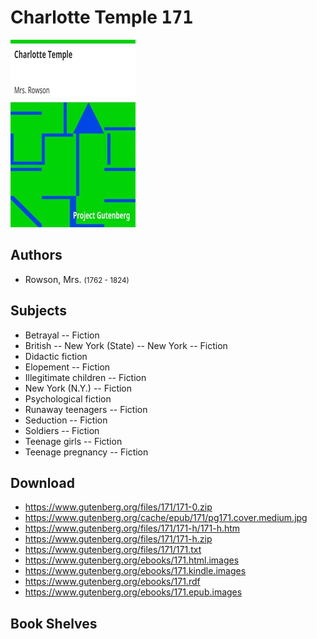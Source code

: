 # Charlotte Temple <kbd>171</kbd>

![](./cover.medium.jpg "")

## Authors


 - Rowson, Mrs. <small>(1762 - 1824)</small>

## Subjects


 - Betrayal -- Fiction
 - British -- New York (State) -- New York -- Fiction
 - Didactic fiction
 - Elopement -- Fiction
 - Illegitimate children -- Fiction
 - New York (N.Y.) -- Fiction
 - Psychological fiction
 - Runaway teenagers -- Fiction
 - Seduction -- Fiction
 - Soldiers -- Fiction
 - Teenage girls -- Fiction
 - Teenage pregnancy -- Fiction

## Download


 - https://www.gutenberg.org/files/171/171-0.zip
 - https://www.gutenberg.org/cache/epub/171/pg171.cover.medium.jpg
 - https://www.gutenberg.org/files/171/171-h/171-h.htm
 - https://www.gutenberg.org/files/171/171-h.zip
 - https://www.gutenberg.org/files/171/171.txt
 - https://www.gutenberg.org/ebooks/171.html.images
 - https://www.gutenberg.org/ebooks/171.kindle.images
 - https://www.gutenberg.org/ebooks/171.rdf
 - https://www.gutenberg.org/ebooks/171.epub.images

## Book Shelves


